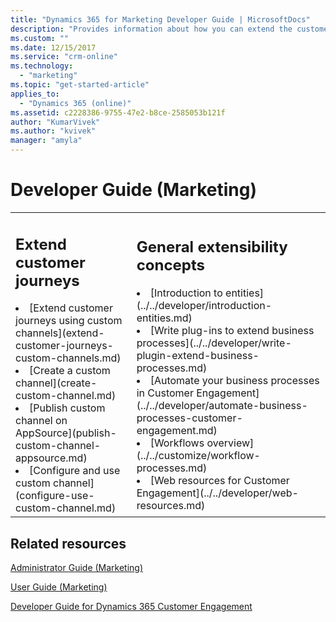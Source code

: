 ```yaml
---
title: "Dynamics 365 for Marketing Developer Guide | MicrosoftDocs"
description: "Provides information about how you can extend the customer journeys feature using *custom channels*."
ms.custom: ""
ms.date: 12/15/2017
ms.service: "crm-online"
ms.technology: 
  - "marketing"
ms.topic: "get-started-article"
applies_to: 
  - "Dynamics 365 (online)"
ms.assetid: c2228386-9755-47e2-b8ce-2585053b121f
author: "KumarVivek"
ms.author: "kvivek"
manager: "amyla"
---
```

# Developer Guide (Marketing)

<table>

<tr><td>

<h2>Extend customer journeys</h2>
<li>[Extend customer journeys using custom channels](extend-customer-journeys-custom-channels.md)</li>
<li>[Create a custom channel](create-custom-channel.md)</li>
<li>[Publish custom channel on AppSource](publish-custom-channel-appsource.md)</li>
<li>[Configure and use custom channel](configure-use-custom-channel.md)</li>

</td><td>

<h2>General extensibility concepts</h2>
<li>[Introduction to entities](../../developer/introduction-entities.md)</li>
<li>[Write plug-ins to extend business processes](../../developer/write-plugin-extend-business-processes.md)</li>
<li>[Automate your business processes in Customer Engagement](../../developer/automate-business-processes-customer-engagement.md)</li>
<li>[Workflows overview](../../customize/workflow-processes.md)</li>
<li>[Web resources for Customer Engagement](../../developer/web-resources.md)</li>

</td></tr>
</table>

## Related resources

[Administrator Guide (Marketing)](../admin-guide.md)
   
[User Guide (Marketing)](../../marketing/user-guide.md)  

[Developer Guide for Dynamics 365 Customer Engagement](../../developer/developer-guide.md) 